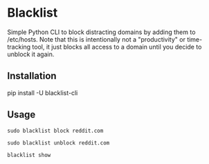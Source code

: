 # Blacklist
Simple Python CLI to block distracting domains by adding them to /etc/hosts.
Note that this is intentionally not a "productivity" or time-tracking tool, it just blocks all access to a domain until you decide to unblock it again.

## Installation
pip install -U blacklist-cli

## Usage
```
sudo blacklist block reddit.com
```

```
sudo blacklist unblock reddit.com
```

```
blacklist show
```
